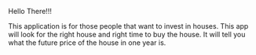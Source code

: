 Hello There!!!


This application is for those people that want to invest in houses. 
This app will look for the right house and right time to buy the house. 
It will tell you what the future price of the house in one year is.

